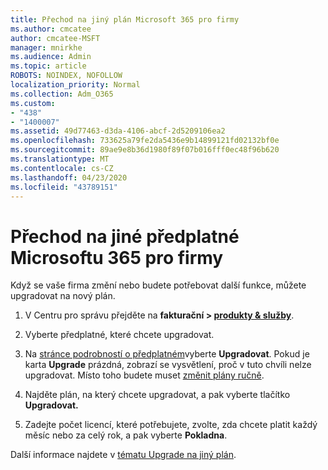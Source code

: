 ```yaml
---
title: Přechod na jiný plán Microsoft 365 pro firmy
ms.author: cmcatee
author: cmcatee-MSFT
manager: mnirkhe
ms.audience: Admin
ms.topic: article
ROBOTS: NOINDEX, NOFOLLOW
localization_priority: Normal
ms.collection: Adm_O365
ms.custom:
- "438"
- "1400007"
ms.assetid: 49d77463-d3da-4106-abcf-2d5209106ea2
ms.openlocfilehash: 733625a79fe2da5436e9b14899121fd02132bf0e
ms.sourcegitcommit: 89ae9e8b36d1980f89f07b016fff0ec48f96b620
ms.translationtype: MT
ms.contentlocale: cs-CZ
ms.lasthandoff: 04/23/2020
ms.locfileid: "43789151"
---
```

# <a name="switch-to-a-different-microsoft-365-for-business-subscription"></a>Přechod na jiné předplatné Microsoftu 365 pro firmy

Když se vaše firma změní nebo budete potřebovat další funkce, můžete upgradovat na nový plán.
  
1. V Centru pro správu přejděte na **fakturační \> [produkty & služby](https://go.microsoft.com/fwlink/p/?linkid=842054)**.

2. Vyberte předplatné, které chcete upgradovat.

3. Na [stránce podrobností o předplatném](https://admin.microsoft.com/AdminPortal/Home#/subscriptions/webdirect%252F0dbaa202-d590-4529-98c2-a5e2ebaac702)vyberte **Upgradovat**.  Pokud je karta **Upgrade** prázdná, zobrazí se vysvětlení, proč v tuto chvíli nelze upgradovat. Místo toho budete muset [změnit plány ručně](https://docs.microsoft.com/microsoft-365/commerce/subscriptions/change-plans-manually?view=o365-worldwide).

4. Najděte plán, na který chcete upgradovat, a pak vyberte tlačítko **Upgradovat.**

5. Zadejte počet licencí, které potřebujete, zvolte, zda chcete platit každý měsíc nebo za celý rok, a pak vyberte **Pokladna**.

Další informace najdete v [tématu Upgrade na jiný plán](https://docs.microsoft.com/office365/admin/subscriptions-and-billing/upgrade-to-different-plan).
